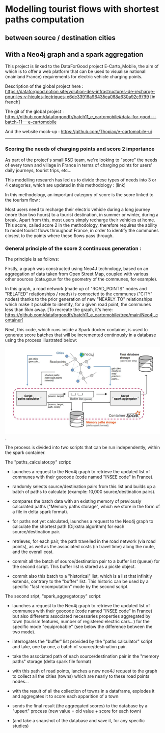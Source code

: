 # Modelling tourist flows with shortest paths computation
## between source / destination cities
## With a Neo4j graph and a spark aggregation

This project is linked to the DataForGood project E-Carto_Mobile, the aim of which is to offer a web platform that can be used to visualise national (mainland France) requirements for electric vehicle charging points.

Description of the global project here : https://dataforgood.notion.site/volution-des-infrastructures-de-recharge-pour-les-v-hicules-lectriques-e6dc33916a96435ea068a630a92c9799
[in french]

The git of the global project : https://github.com/dataforgoodfr/batch11_e_cartomobile#data-for-good---batch-11---e-cartomobile

And the website mock-up : https://github.com/Thopiax/e-cartomobile-ui

----

### Scoring the needs of charging points and score 2 importance

As part of the project's small R&D team, we're looking to "score" the needs of every town and village in France in terms of charging points for users' daily journeys, tourist trips, etc...

This modelling research has led us to divide these types of needs into 3 or 4 categories, which are updated in this methodology : (link)

In this methodology, an important category of score is the score linked to the tourism flow :

Most users need to recharge their electric vehicle during a long journey (more than two hours) to a tourist destination, in summer or winter, during a break. Apart from this, most users simply recharge their vehicles at home.
This score, called score 2 in the methodology, therefore requires the ability to model tourist flows throughout France, in order to identify the communes closest to the points where these flows pass through.


### General principle of the score 2 continuous generation :

The principle is as follows:

Firstly, a graph was constructed using Neo4J technology, based on an aggregation of data taken from Open Street Map, coupled with various other sources (data.gouv for the geometry of the communes, for example).

In this graph, a road network (made up of "ROAD_POINTS" nodes and "RELATED" relationships / roads) is connected to the communes ("CITY" nodes) thanks to the prior generation of new "NEARLY_TO" relationships which make it possible to identify, for a given road point, the communes less than 5km away.
[To recreate the graph, it's here: https://github.com/dataforgoodfr/batch11_e_cartomobile/tree/main/Neo4j_container]

Next, this code, which runs inside a Spark docker container, is used to generate score batches that will be incremented continously in a database using the process illustrated below:

![global schema](/illustr/common_schema.jpg "Global schema").


The process is divided into two scripts that can be run independently, within the spark container.

The "paths_calculator.py" script:

- launches a request to the Neo4j graph to retrieve the updated list of communes with their geocode (code named "INSEE code" in France).

- randomly selects source/destination pairs from this list and builds up a batch of paths to calculate (example: 10,000 source/destination pairs).

- compares the batch data with an existing memory of previously calculated paths ("Memory paths storage", which we store in the form of a file in delta spark format).

- for paths not yet calculated, launches a request to the Neo4j graph to calculate the shortest path (Dijkstra algorithm) for each source/destination pair.

- retrieves, for each pair, the path travelled in the road network (via road points), as well as the associated costs (in travel time) along the route, and the overall cost.

- commit all the batch of source/destination pair to a buffer list (queue) for the second script. This buffer list is stored as a pickle object.

- commit also this batch to a "historical" list, which is a list that infinitly extends, contrary to the "buffer" list. This historic can be used by a specific "fast recomputation" mode by the second script.

The second sript, "spark_aggregator.py" script:

- launches a request to the Neo4j graph to retrieve the updated list of communes with their geocode (code named "INSEE code" in France) but also differents associated necessaries properties aggregated by town (tourism features, number of registered electric cars...) for the specific mode "equiprobable" (see below the difference between the two mode).

- interrogates the "buffer" list provided by the "paths calculator" script and take, one by one, a batch of source/destination pair.

- take the associated path of each source/destination pair in the "memory paths" storage (delta spark file format)

- with this path of road points, lanches a new neo4J request to the graph to collect all the cities (towns) which are nearly to these road points nodes...

- with the result of all the collection of towns in a dataframe, explodes it and aggregates it to score each apparition of a town

- sends the final result (the aggregated scores) to the database by a "upsert" process (new value = old value + score for each town)

- (and take a snapshot of the database and save it, for any specific studies)






